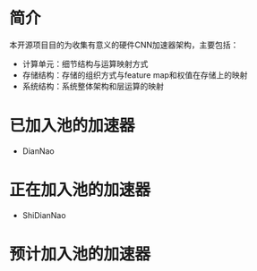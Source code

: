# 简介

本开源项目目的为收集有意义的硬件CNN加速器架构，主要包括：

- 计算单元：细节结构与运算映射方式
- 存储结构：存储的组织方式与feature map和权值在存储上的映射
- 系统结构：系统整体架构和层运算的映射

# 已加入池的加速器

- DianNao

# 正在加入池的加速器

- ShiDianNao

# 预计加入池的加速器

